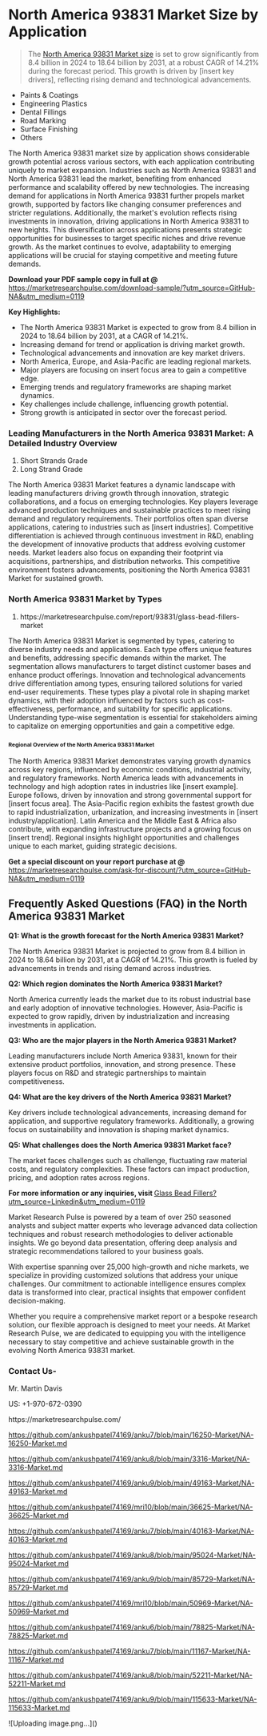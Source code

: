 <h1>North America 93831 Market&nbsp;Size by Application</h1><blockquote><p>The <a href="https://marketresearchpulse.com/download-sample/?utm_source=GitHub-NA&amp;utm_medium=0119">North America 93831 Market size</a> is set to grow significantly from 8.4 billion in 2024 to 18.64 billion by 2031, at a robust CAGR of 14.21% during the forecast period. This growth is driven by [insert key drivers], reflecting rising demand and technological advancements.</p></blockquote><ul><li>Paints & Coatings<li> Engineering Plastics<li> Dental Fillings<li> Road Marking<li> Surface Finishing<li> Others</li></ul><p>The North America 93831 market size by application shows considerable growth potential across various sectors, with each application contributing uniquely to market expansion. Industries such as North America 93831 and North America 93831 lead the market, benefiting from enhanced performance and scalability offered by new technologies. The increasing demand for applications in North America 93831 further propels market growth, supported by factors like changing consumer preferences and stricter regulations. Additionally, the market's evolution reflects rising investments in innovation, driving applications in North America 93831 to new heights. This diversification across applications presents strategic opportunities for businesses to target specific niches and drive revenue growth. As the market continues to evolve, adaptability to emerging applications will be crucial for staying competitive and meeting future demands.</p><p><strong>Download your PDF sample copy in full at @ </strong><a href="https://marketresearchpulse.com/download-sample/?utm_source=GitHub-NA&amp;utm_medium=0119">https://marketresearchpulse.com/download-sample/?utm_source=GitHub-NA&amp;utm_medium=0119</a></p><p><strong>Key Highlights: </strong></p><ul><li>The North America 93831 Market is expected to grow from 8.4 billion in 2024 to 18.64 billion by 2031, at a CAGR of 14.21%.</li><li>Increasing demand for trend or application is driving market growth.</li><li>Technological advancements and innovation are key market drivers.</li><li>North America, Europe, and Asia-Pacific are leading regional markets.</li><li>Major players are focusing on insert focus area to gain a competitive edge.</li><li>Emerging trends and regulatory frameworks are shaping market dynamics.</li><li>Key challenges include challenge, influencing growth potential.</li><li>Strong growth is anticipated in sector over the forecast period.</li></ul><h3>Leading Manufacturers in the North America 93831 Market: A Detailed Industry Overview</h3><ol><li>Short Strands Grade<li> Long Strand Grade</li></ol><div class="flex max-w-full flex-col flex-grow"><div class="min-h-8 text-message flex w-full flex-col items-end gap-2 whitespace-normal break-words [.text-message+&amp;]:mt-5" dir="auto" data-message-author-role="assistant" data-message-id="fd8432e4-4910-450d-b182-61b7bfb0a01f" data-message-model-slug="gpt-4o"><div class="flex w-full flex-col gap-1 empty:hidden first:pt-[3px]"><div class="markdown prose w-full break-words dark:prose-invert light"><p>The North America 93831 Market features a dynamic landscape with leading manufacturers driving growth through innovation, strategic collaborations, and a focus on emerging technologies. Key players leverage advanced production techniques and sustainable practices to meet rising demand and regulatory requirements. Their portfolios often span diverse applications, catering to industries such as [insert industries]. Competitive differentiation is achieved through continuous investment in R&amp;D, enabling the development of innovative products that address evolving customer needs. Market leaders also focus on expanding their footprint via acquisitions, partnerships, and distribution networks. This competitive environment fosters advancements, positioning the North America 93831 Market for sustained growth.</p></div></div></div></div><h3>North America 93831 Market by Types</h3><ol><li>https://marketresearchpulse.com/report/93831/glass-bead-fillers-market</li></ol><div class="flex max-w-full flex-col flex-grow"><div class="min-h-8 text-message flex w-full flex-col items-end gap-2 whitespace-normal break-words [.text-message+&amp;]:mt-5" dir="auto" data-message-author-role="assistant" data-message-id="084470be-0bb7-4664-bddf-5156b4f41249" data-message-model-slug="gpt-4o-mini"><div class="flex w-full flex-col gap-1 empty:hidden first:pt-[3px]"><div class="markdown prose w-full break-words dark:prose-invert light"><p>The North America 93831 Market is segmented by types, catering to diverse industry needs and applications. Each type offers unique features and benefits, addressing specific demands within the market. The segmentation allows manufacturers to target distinct customer bases and enhance product offerings. Innovation and technological advancements drive differentiation among types, ensuring tailored solutions for varied end-user requirements. These types play a pivotal role in shaping market dynamics, with their adoption influenced by factors such as cost-effectiveness, performance, and suitability for specific applications. Understanding type-wise segmentation is essential for stakeholders aiming to capitalize on emerging opportunities and gain a competitive edge.</p></div></div></div></div><h3><span style="font-size: 11px;">Regional Overview of the North America 93831 Market</span></h3><div class="flex max-w-full flex-col flex-grow"><div class="min-h-8 text-message flex w-full flex-col items-end gap-2 whitespace-normal break-words [.text-message+&amp;]:mt-5" dir="auto" data-message-author-role="assistant" data-message-id="e9038762-ce64-4e30-91c9-9bd413514231" data-message-model-slug="gpt-4o-mini"><div class="flex w-full flex-col gap-1 empty:hidden first:pt-[3px]"><div class="markdown prose w-full break-words dark:prose-invert light"><p>The North America 93831 Market demonstrates varying growth dynamics across key regions, influenced by economic conditions, industrial activity, and regulatory frameworks. North America leads with advancements in technology and high adoption rates in industries like [insert example]. Europe follows, driven by innovation and strong governmental support for [insert focus area]. The Asia-Pacific region exhibits the fastest growth due to rapid industrialization, urbanization, and increasing investments in [insert industry/application]. Latin America and the Middle East &amp; Africa also contribute, with expanding infrastructure projects and a growing focus on [insert trend]. Regional insights highlight opportunities and challenges unique to each market, guiding strategic decisions.</p></div></div></div></div><p><strong>Get a special discount on your report purchase at @ </strong><a href="https://marketresearchpulse.com/ask-for-discount/?utm_source=GitHub-NA&amp;utm_medium=0119">https://marketresearchpulse.com/ask-for-discount/?utm_source=GitHub-NA&amp;utm_medium=0119</a></p><h2>Frequently Asked Questions (FAQ) in the North America 93831 Market</h2><p><strong>Q1: What is the growth forecast for the North America 93831 Market?</strong></p><p>The North America 93831 Market is projected to grow from 8.4 billion in 2024 to 18.64 billion by 2031, at a CAGR of 14.21%. This growth is fueled by advancements in trends and rising demand across industries.</p><p><strong>Q2: Which region dominates the North America 93831 Market?</strong></p><p>North America currently leads the market due to its robust industrial base and early adoption of innovative technologies. However, Asia-Pacific is expected to grow rapidly, driven by industrialization and increasing investments in application.</p><p><strong>Q3: Who are the major players in the North America 93831 Market?</strong></p><p>Leading manufacturers include North America 93831, known for their extensive product portfolios, innovation, and strong presence. These players focus on R&amp;D and strategic partnerships to maintain competitiveness.</p><p><strong>Q4: What are the key drivers of the North America 93831 Market?</strong></p><p>Key drivers include technological advancements, increasing demand for application, and supportive regulatory frameworks. Additionally, a growing focus on sustainability and innovation is shaping market dynamics.</p><p><strong>Q5: What challenges does the North America 93831 Market face?</strong></p><p>The market faces challenges such as challenge, fluctuating raw material costs, and regulatory complexities. These factors can impact production, pricing, and adoption rates across regions.</p><p><strong>For more information or any inquiries, visit&nbsp;</strong><a href="Glass Bead Fillers?utm_source=Linkedin&utm_medium=0119">Glass Bead Fillers?utm_source=Linkedin&utm_medium=0119</a></p><p>Market Research Pulse is powered by a team of over 250 seasoned analysts and subject matter experts who leverage advanced data collection techniques and robust research methodologies to deliver actionable insights. We go beyond data presentation, offering deep analysis and strategic recommendations tailored to your business goals.</p><p>With expertise spanning over 25,000 high-growth and niche markets, we specialize in providing customized solutions that address your unique challenges. Our commitment to actionable intelligence ensures complex data is transformed into clear, practical insights that empower confident decision-making.</p><p>Whether you require a comprehensive market report or a bespoke research solution, our flexible approach is designed to meet your needs. At Market Research Pulse, we are dedicated to equipping you with the intelligence necessary to stay competitive and achieve sustainable growth in the evolving North America 93831 market.</p><h3><strong>Contact Us-</strong></h3><p>Mr. Martin Davis</p><p>US: +1-970-672-0390</p><p>https://marketresearchpulse.com/</p><p><a href="https://github.com/ankushpatel74169/anku7/blob/main/16250-Market/NA-16250-Market.md">https://github.com/ankushpatel74169/anku7/blob/main/16250-Market/NA-16250-Market.md</a></p><p><a href="https://github.com/ankushpatel74169/anku8/blob/main/3316-Market/NA-3316-Market.md">https://github.com/ankushpatel74169/anku8/blob/main/3316-Market/NA-3316-Market.md</a></p><p><a href="https://github.com/ankushpatel74169/anku9/blob/main/49163-Market/NA-49163-Market.md">https://github.com/ankushpatel74169/anku9/blob/main/49163-Market/NA-49163-Market.md</a></p><p><a href="https://github.com/ankushpatel74169/mri10/blob/main/36625-Market/NA-36625-Market.md">https://github.com/ankushpatel74169/mri10/blob/main/36625-Market/NA-36625-Market.md</a></p><p><a href="https://github.com/ankushpatel74169/anku7/blob/main/40163-Market/NA-40163-Market.md">https://github.com/ankushpatel74169/anku7/blob/main/40163-Market/NA-40163-Market.md</a></p><p><a href="https://github.com/ankushpatel74169/anku8/blob/main/95024-Market/NA-95024-Market.md">https://github.com/ankushpatel74169/anku8/blob/main/95024-Market/NA-95024-Market.md</a></p><p><a href="https://github.com/ankushpatel74169/anku9/blob/main/85729-Market/NA-85729-Market.md">https://github.com/ankushpatel74169/anku9/blob/main/85729-Market/NA-85729-Market.md</a></p><p><a href="https://github.com/ankushpatel74169/mri10/blob/main/50969-Market/NA-50969-Market.md">https://github.com/ankushpatel74169/mri10/blob/main/50969-Market/NA-50969-Market.md</a></p><p><a href="https://github.com/ankushpatel74169/anku6/blob/main/78825-Market/NA-78825-Market.md">https://github.com/ankushpatel74169/anku6/blob/main/78825-Market/NA-78825-Market.md</a></p><p><a href="https://github.com/ankushpatel74169/anku7/blob/main/11167-Market/NA-11167-Market.md">https://github.com/ankushpatel74169/anku7/blob/main/11167-Market/NA-11167-Market.md</a></p><p><a href="https://github.com/ankushpatel74169/anku8/blob/main/52211-Market/NA-52211-Market.md">https://github.com/ankushpatel74169/anku8/blob/main/52211-Market/NA-52211-Market.md</a></p><p><a href="https://github.com/ankushpatel74169/anku9/blob/main/115633-Market/NA-115633-Market.md">https://github.com/ankushpatel74169/anku9/blob/main/115633-Market/NA-115633-Market.md</a></p>
![Uploading image.png…]()
